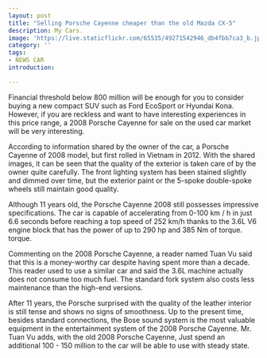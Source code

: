 ```yaml
---
layout: post
title: "Selling Porsche Cayenne cheaper than the old Mazda CX-5"
description: My Cars.
image: 'https://live.staticflickr.com/65535/49271542946_db4fbb7ca3_b.jpg'
category: ''
tags:
- NEWS CAR
introduction:

---
```





Financial threshold below 800 million will be enough for you to consider buying a new compact SUV such as Ford EcoSport or Hyundai Kona. However, if you are reckless and want to have interesting experiences in this price range, a 2008 Porsche Cayenne for sale on the used car market will be very interesting.


According to information shared by the owner of the car, a Porsche Cayenne of 2008 model, but first rolled in Vietnam in 2012. With the shared images, it can be seen that the quality of the exterior is taken care of by the owner quite carefully. The front lighting system has been stained slightly and dimmed over time, but the exterior paint or the 5-spoke double-spoke wheels still maintain good quality.


Although 11 years old, the Porsche Cayenne 2008 still possesses impressive specifications. The car is capable of accelerating from 0-100 km / h in just 6.6 seconds before reaching a top speed of 252 km/h thanks to the 3.6L V6 engine block that has the power of up to 290 hp and 385 Nm of torque. torque.

Commenting on the 2008 Porsche Cayenne, a reader named Tuan Vu said that this is a money-worthy car despite having spent more than a decade. This reader used to use a similar car and said the 3.6L machine actually does not consume too much fuel. The standard fork system also costs less maintenance than the high-end versions.

After 11 years, the Porsche surprised with the quality of the leather interior is still tense and shows no signs of smoothness. Up to the present time, besides standard connections, the Bose sound system is the most valuable equipment in the entertainment system of the 2008 Porsche Cayenne. Mr. Tuan Vu adds, with the old 2008 Porsche Cayenne, Just spend an additional 100 - 150 million to the car will be able to use with steady state.